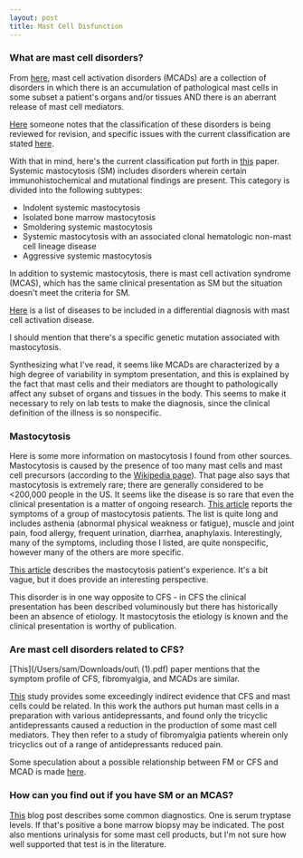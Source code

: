 ```yaml
---
layout: post
title: Mast Cell Disfunction 
---
```


### What are  mast cell disorders?
From [here](http://www.ncbi.nlm.nih.gov/pmc/articles/PMC3069946/), mast cell activation disorders (MCADs) are a collection of disorders in which there is an accumulation of pathological mast cells in some subset a patient's organs and/or tissues AND there is an aberrant release of mast cell mediators. 

[Here](https://en.wikipedia.org/wiki/Mastocytosis#cite_note-2) someone notes that the classification of these disorders is being reviewed for revision, and specific issues with the current classification are stated [here](http://www.mastocytosis.ca/MSC%20Patient%20Experience.pdf).

With that in mind, here's the current classification put forth in [this](https://en.wikipedia.org/wiki/Mastocytosis#cite_note-2) paper. Systemic mastocytosis (SM) includes disorders wherein certain immunohistochemical and mutational findings are present. This category is divided into the following subtypes:

* Indolent systemic mastocytosis
* Isolated bone marrow mastocytosis
* Smoldering systemic mastocytosis
* Systemic mastocytosis with an associated clonal hematologic non-mast cell lineage disease
* Aggressive systemic mastocytosis

In addition to systemic mastocytosis, there is mast cell activation syndrome (MCAS), which has the same clinical presentation as SM but the situation doesn't meet the criteria for SM.

[Here](http://www.ncbi.nlm.nih.gov/pmc/articles/PMC3069946/table/T4/) is a list of  diseases to be included in a differential diagnosis with mast cell activation disease.

I should mention that there's a specific genetic mutation associated with mastocytosis.

Synthesizing what I've read, it seems like MCADs are characterized by a high degree of variability in symptom presentation, and this is explained by the fact that mast cells and their mediators are thought to pathologically affect any subset of organs and tissues in the body. This seems to make it necessary to rely on lab tests to make the diagnosis, since the clinical definition of the illness is so nonspecific.

### Mastocytosis
Here is some more information on mastocytosis I found from other sources. Mastocytosis is caused by the presence of too many mast cells and mast cell precursors (according to the [Wikipedia page](https://en.wikipedia.org/wiki/Mastocytosis#cite_note-2)). That page also says that mastocytosis is extremely rare; there are generally considered to be <200,000 people in the US. It seems like the disease is so rare that even the clinical presentation is a matter of ongoing research. [This article](https://www.ncbi.nlm.nih.gov/pmc/articles/PMC2386235/) reports the symptoms of a group of mastocytosis patients. The list is quite long and includes asthenia (abnormal physical weakness or fatigue), muscle and joint pain, food allergy, frequent urination, diarrhea, anaphylaxis. Interestingly, many of the symptoms, including those I listed, are quite nonspecific, however many of the others are more specific.

[This article](http://www.mastocytosis.ca/MSC%20Patient%20Experience.pdf) describes the mastocytosis patient's experience. It's a bit vague, but it does provide an interesting perspective.

This disorder is in one way opposite to CFS - in CFS the clinical presentation has been described voluminously but there has historically been an absence of etiology. It mastocytosis the etiology is known and the clinical presentation is worthy of publication. 

### Are mast cell disorders related to CFS?

[This](/Users/sam/Downloads/out\ \(1\).pdf) paper mentions that the symptom profile of CFS, fibromyalgia, and MCADs are similar.

[This](http://www.ncbi.nlm.nih.gov/pmc/articles/PMC3498825/) study provides some exceedingly indirect evidence that CFS and mast cells could be related. In this work the authors put human mast cells in a preparation with various antidepressants, and found only the tricyclic antidepressants caused a reduction in the production of some mast cell mediators. They then refer to a study of fibromyalgia patients wherein only tricyclics out of a range of antidepressants reduced pain. 

Some speculation about a possible relationship between FM or CFS and MCAD is made [here](http://www.cortjohnson.org/blog/2015/03/17/fibromyalgia-histamine-intolerance-connection/).

### How can you find out if you have SM or an MCAS?
[This](http://www.cortjohnson.org/forums/threads/differentiating-mast-cell-activation-syndrome-mcas-from-pots.2388/) blog post describes some common diagnostics. One is serum tryptase levels. If that's positive a bone marrow biopsy may be indicated. The post also mentions urinalysis for some mast cell products, but I'm not sure how well supported that test is in the literature.
